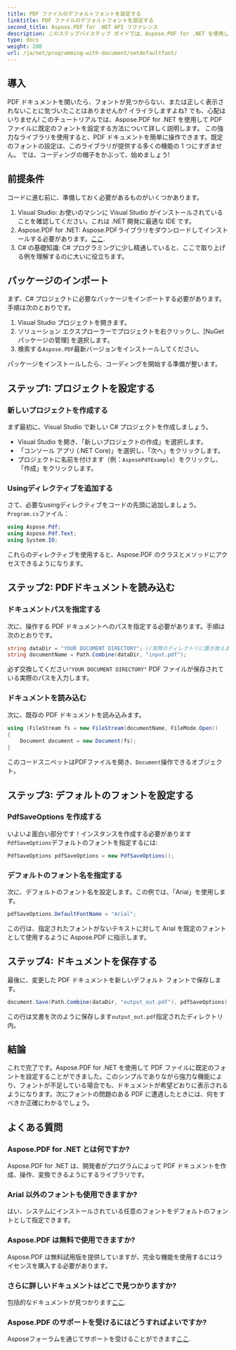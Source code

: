 ```yaml
---
title: PDF ファイルのデフォルトフォントを設定する
linktitle: PDF ファイルのデフォルトフォントを設定する
second_title: Aspose.PDF for .NET API リファレンス
description: このステップバイステップ ガイドでは、Aspose.PDF for .NET を使用して PDF ファイルに既定のフォントを設定する方法を学習します。PDF ドキュメントを強化したい開発者に最適です。
type: docs
weight: 280
url: /ja/net/programming-with-document/setdefaultfont/
---
```

## 導入

PDF ドキュメントを開いたら、フォントが見つからない、または正しく表示されないことに気づいたことはありませんか? イライラしますよね? でも、心配はいりません! このチュートリアルでは、Aspose.PDF for .NET を使用して PDF ファイルに既定のフォントを設定する方法について詳しく説明します。 この強力なライブラリを使用すると、PDF ドキュメントを簡単に操作できます。既定のフォントの設定は、このライブラリが提供する多くの機能の 1 つにすぎません。 では、コーディングの帽子をかぶって、始めましょう!

## 前提条件

コードに進む前に、準備しておく必要があるものがいくつかあります。

1. Visual Studio: お使いのマシンに Visual Studio がインストールされていることを確認してください。これは .NET 開発に最適な IDE です。
2.  Aspose.PDF for .NET: Aspose.PDFライブラリをダウンロードしてインストールする必要があります。[ここ](https://releases.aspose.com/pdf/net/).
3. C# の基礎知識: C# プログラミングに少し精通していると、ここで取り上げる例を理解するのに大いに役立ちます。

## パッケージのインポート

まず、C# プロジェクトに必要なパッケージをインポートする必要があります。手順は次のとおりです。

1. Visual Studio プロジェクトを開きます。
2. ソリューション エクスプローラーでプロジェクトを右クリックし、[NuGet パッケージの管理] を選択します。
3. 検索する`Aspose.PDF`最新バージョンをインストールしてください。

パッケージをインストールしたら、コーディングを開始する準備が整います。

## ステップ1: プロジェクトを設定する

### 新しいプロジェクトを作成する

まず最初に、Visual Studio で新しい C# プロジェクトを作成しましょう。

- Visual Studio を開き、「新しいプロジェクトの作成」を選択します。
- 「コンソール アプリ (.NET Core)」を選択し、「次へ」をクリックします。
- プロジェクトに名前を付けます（例：`AsposePdfExample`）をクリックし、「作成」をクリックします。

### Usingディレクティブを追加する

さて、必要なusingディレクティブをコードの先頭に追加しましょう。`Program.cs`ファイル：

```csharp
using Aspose.Pdf;
using Aspose.Pdf.Text;
using System.IO;
```

これらのディレクティブを使用すると、Aspose.PDF のクラスとメソッドにアクセスできるようになります。

## ステップ2: PDFドキュメントを読み込む

### ドキュメントパスを指定する

次に、操作する PDF ドキュメントへのパスを指定する必要があります。手順は次のとおりです。

```csharp
string dataDir = "YOUR DOCUMENT DIRECTORY"; //実際のディレクトリに置き換えます
string documentName = Path.Combine(dataDir, "input.pdf");
```

必ず交換してください`"YOUR DOCUMENT DIRECTORY"` PDF ファイルが保存されている実際のパスを入力します。

### ドキュメントを読み込む

次に、既存の PDF ドキュメントを読み込みます。

```csharp
using (FileStream fs = new FileStream(documentName, FileMode.Open))
{
    Document document = new Document(fs);
}
```

このコードスニペットはPDFファイルを開き、`Document`操作できるオブジェクト。

## ステップ3: デフォルトのフォントを設定する

### PdfSaveOptions を作成する

いよいよ面白い部分です！インスタンスを作成する必要があります`PdfSaveOptions`デフォルトのフォントを指定するには:

```csharp
PdfSaveOptions pdfSaveOptions = new PdfSaveOptions();
```

### デフォルトのフォント名を指定する

次に、デフォルトのフォント名を設定します。この例では、「Arial」を使用します。

```csharp
pdfSaveOptions.DefaultFontName = "Arial";
```

この行は、指定されたフォントがないテキストに対して Arial を既定のフォントとして使用するように Aspose.PDF に指示します。

## ステップ4: ドキュメントを保存する

最後に、変更した PDF ドキュメントを新しいデフォルト フォントで保存します。

```csharp
document.Save(Path.Combine(dataDir, "output_out.pdf"), pdfSaveOptions);
```

この行は文書を次のように保存します`output_out.pdf`指定されたディレクトリ内。

## 結論

これで完了です。Aspose.PDF for .NET を使用して PDF ファイルに既定のフォントを設定することができました。このシンプルでありながら強力な機能により、フォントが不足している場合でも、ドキュメントが希望どおりに表示されるようになります。次にフォントの問題のある PDF に遭遇したときには、何をすべきか正確にわかるでしょう。

## よくある質問

### Aspose.PDF for .NET とは何ですか?
Aspose.PDF for .NET は、開発者がプログラムによって PDF ドキュメントを作成、操作、変換できるようにするライブラリです。

### Arial 以外のフォントも使用できますか?
はい、システムにインストールされている任意のフォントをデフォルトのフォントとして指定できます。

### Aspose.PDF は無料で使用できますか?
Aspose.PDF は無料試用版を提供していますが、完全な機能を使用するにはライセンスを購入する必要があります。

### さらに詳しいドキュメントはどこで見つかりますか?
包括的なドキュメントが見つかります[ここ](https://reference.aspose.com/pdf/net/).

### Aspose.PDF のサポートを受けるにはどうすればよいですか?
 Asposeフォーラムを通じてサポートを受けることができます[ここ](https://forum.aspose.com/c/pdf/10).